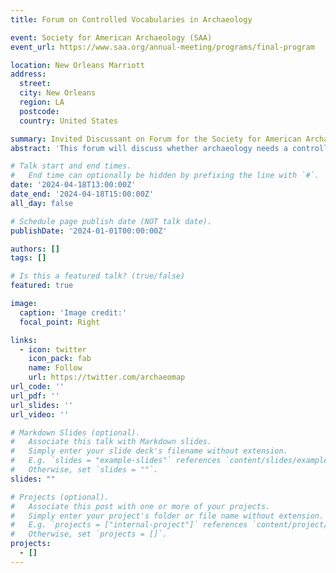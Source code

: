 ```yaml
---
title: Forum on Controlled Vocabularies in Archaeology 

event: Society for American Archaeology (SAA)
event_url: https://www.saa.org/annual-meeting/programs/final-program

location: New Orleans Marriott
address:
  street: 
  city: New Orleans
  region: LA
  postcode: 
  country: United States

summary: Invited Discussant on Forum for the Society for American Archaeology meetings, 2024
abstract: 'This forum will discuss whether archaeology needs a controlled vocabulary. Controlled vocabularies are agreed, dynamic sets of single- or multiple-word phrases used as key research terms. These exist for other disciplines, including psychology, chemistry and astronomy, with agreed sets of standardized keywords for journal articles.'

# Talk start and end times.
#   End time can optionally be hidden by prefixing the line with `#`.
date: '2024-04-18T13:00:00Z'
date_end: '2024-04-18T15:00:00Z'
all_day: false

# Schedule page publish date (NOT talk date).
publishDate: '2024-01-01T00:00:00Z'

authors: []
tags: []

# Is this a featured talk? (true/false)
featured: true

image:
  caption: 'Image credit:'
  focal_point: Right

links:
  - icon: twitter
    icon_pack: fab
    name: Follow
    url: https://twitter.com/archaeomap
url_code: ''
url_pdf: ''
url_slides: ''
url_video: ''

# Markdown Slides (optional).
#   Associate this talk with Markdown slides.
#   Simply enter your slide deck's filename without extension.
#   E.g. `slides = "example-slides"` references `content/slides/example-slides.md`.
#   Otherwise, set `slides = ""`.
slides: ""

# Projects (optional).
#   Associate this post with one or more of your projects.
#   Simply enter your project's folder or file name without extension.
#   E.g. `projects = ["internal-project"]` references `content/project/deep-learning/index.md`.
#   Otherwise, set `projects = []`.
projects:
  - []
---
```


